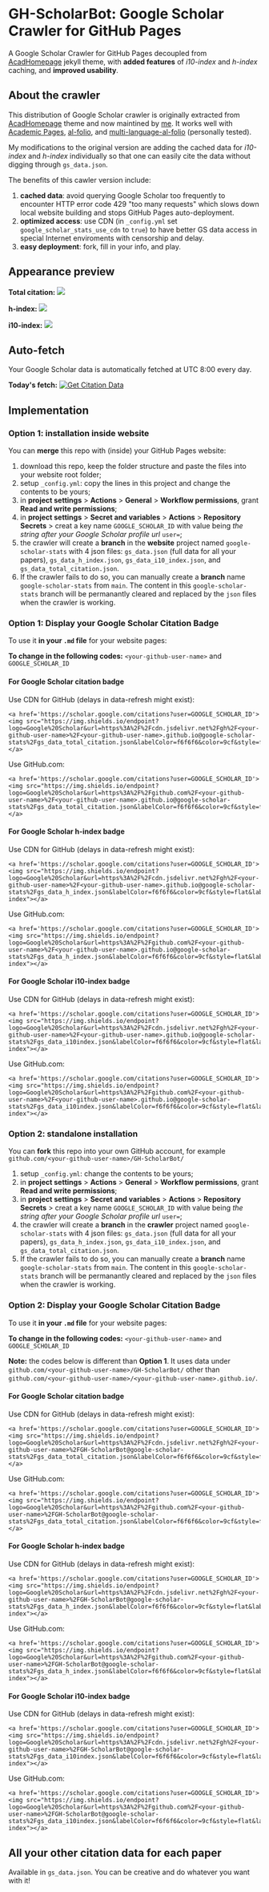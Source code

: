 # GH-ScholarBot: Google Scholar Crawler for GitHub Pages

A Google Scholar Crawler for GitHub Pages decoupled from [AcadHomepage](https://github.com/RayeRen/acad-homepage.github.io) jekyll theme, with **added features** of *i10-index* and *h-index* caching, and **improved usability**.

## About the crawler

This distribution of Google Scholar crawler is originally extracted from [AcadHomepage](https://github.com/RayeRen/acad-homepage.github.io) theme and now maintined by [me](https://github.com/jiaye-wu). It works well with [Academic Pages](https://github.com/academicpages/academicpages.github.io), [al-folio](https://github.com/alshedivat/al-folio), and [multi-language-al-folio](https://github.com/george-gca/multi-language-al-folio) (personally tested).

My modifications to the original version are adding the cached data for *i10-index* and *h-index* individually so that one can easily cite the data without digging through `gs_data.json`.

The benefits of this cawler version include:

1. **cached data**: avoid querying Google Scholar too frequently to encounter HTTP error code 429 "too many requests" which slows down local website building and stops GitHub Pages auto-deployment.
2. **optimized access**: use CDN (in `_config.yml` set `google_scholar_stats_use_cdn` to `true`) to have better GS data access in special Internet enviroments with censorship and delay.
3. **easy deployment**: fork, fill in your info, and play.

## Appearance preview

**Total citation:** <a href='https://scholar.google.com/citations?user=D2n8tswAAAAAJ'><img src="https://img.shields.io/endpoint?logo=Google%20Scholar&url=https%3A%2F%2Fcdn.jsdelivr.net%2Fgh%2Fjiaye-wu%2FGH-ScholarBot@google-scholar-stats%2Fgs_data_total_citation.json&labelColor=f6f6f6&color=9cf&style=flat&label=citations"></a>

**h-index:** <a href='https://scholar.google.com/citations?user=D2n8tswAAAAAJ'><img src="https://img.shields.io/endpoint?logo=Google%20Scholar&url=https%3A%2F%2Fcdn.jsdelivr.net%2Fgh%2Fjiaye-wu%2FGH-ScholarBot@google-scholar-stats%2Fgs_data_h_index.json&labelColor=f6f6f6&color=9cf&style=flat&label=h-index"></a>

**i10-index:** <a href='https://scholar.google.com/citations?user=D2n8tswAAAAAJ'><img src="https://img.shields.io/endpoint?logo=Google%20Scholar&url=https%3A%2F%2Fcdn.jsdelivr.net%2Fgh%2Fjiaye-wu%2FGH-ScholarBot@google-scholar-stats%2Fgs_data_i10.json&labelColor=f6f6f6&color=9cf&style=flat&label=i10-index"></a>


## Auto-fetch

Your Google Scholar data is automatically fetched at UTC 8:00 every day.

**Today's fetch:** [![Get Citation Data](https://github.com/jiaye-wu/GH-ScholarBot/actions/workflows/google_scholar_crawler.yaml/badge.svg?branch=main)](https://github.com/jiaye-wu/GH-ScholarBot/actions/workflows/google_scholar_crawler.yaml)

## Implementation

### Option 1: installation inside website

You can **merge** this repo with (inside) your GitHub Pages website:

1. download this repo, keep the folder structure and paste the files into your website root folder;
2. setup `_config.yml`: copy the lines in this project and change the contents to be yours;
3. in **project settings** > **Actions** > **General** > **Workflow permissions**, grant **Read and write permissions**;
4. in **project settings** > **Secret and variables** > **Actions** > **Repository Secrets** > creat a key name `GOOGLE_SCHOLAR_ID` with value being *the string after your Google Scholar profile url* `user=`;
5. the crawler will create a **branch** in the **website** project named `google-scholar-stats` with 4 json files: `gs_data.json` (full data for all your papers), `gs_data_h_index.json`, `gs_data_i10_index.json`, and `gs_data_total_citation.json`. 
6. If the crawler fails to do so, you can manually create a **branch** name `google-scholar-stats` from `main`. The content in this `google-scholar-stats` branch will be permanantly cleared and replaced by the `json` files when the crawler is working.

### Option 1: Display your Google Scholar Citation Badge

To use it **in your `.md` file** for your website pages:

**To change in the following codes:** `<your-github-user-name>` and `GOOGLE_SCHOLAR_ID`

#### For **Google Scholar citation badge**

Use CDN for GitHub (delays in data-refresh might exist):

```
<a href='https://scholar.google.com/citations?user=GOOGLE_SCHOLAR_ID'><img src="https://img.shields.io/endpoint?logo=Google%20Scholar&url=https%3A%2F%2Fcdn.jsdelivr.net%2Fgh%2F<your-github-user-name>%2F<your-github-user-name>.github.io@google-scholar-stats%2Fgs_data_total_citation.json&labelColor=f6f6f6&color=9cf&style=flat&label=citations"></a>
```

Use GitHub.com:

```
<a href='https://scholar.google.com/citations?user=GOOGLE_SCHOLAR_ID'><img src="https://img.shields.io/endpoint?logo=Google%20Scholar&url=https%3A%2F%2Fgithub.com%2F<your-github-user-name>%2F<your-github-user-name>.github.io@google-scholar-stats%2Fgs_data_total_citation.json&labelColor=f6f6f6&color=9cf&style=flat&label=citations"></a>
```

#### For **Google Scholar h-index badge** 

Use CDN for GitHub (delays in data-refresh might exist):

```
<a href='https://scholar.google.com/citations?user=GOOGLE_SCHOLAR_ID'><img src="https://img.shields.io/endpoint?logo=Google%20Scholar&url=https%3A%2F%2Fcdn.jsdelivr.net%2Fgh%2F<your-github-user-name>%2F<your-github-user-name>.github.io@google-scholar-stats%2Fgs_data_h_index.json&labelColor=f6f6f6&color=9cf&style=flat&label=h-index"></a>
```

Use GitHub.com:

```
<a href='https://scholar.google.com/citations?user=GOOGLE_SCHOLAR_ID'><img src="https://img.shields.io/endpoint?logo=Google%20Scholar&url=https%3A%2F%2Fgithub.com%2F<your-github-user-name>%2F<your-github-user-name>.github.io@google-scholar-stats%2Fgs_data_h_index.json&labelColor=f6f6f6&color=9cf&style=flat&label=h-index"></a>
```

#### For **Google Scholar i10-index badge** 

Use CDN for GitHub (delays in data-refresh might exist):

```
<a href='https://scholar.google.com/citations?user=GOOGLE_SCHOLAR_ID'><img src="https://img.shields.io/endpoint?logo=Google%20Scholar&url=https%3A%2F%2Fcdn.jsdelivr.net%2Fgh%2F<your-github-user-name>%2F<your-github-user-name>.github.io@google-scholar-stats%2Fgs_data_i10index.json&labelColor=f6f6f6&color=9cf&style=flat&label=i10-index"></a>
```

Use GitHub.com:

```
<a href='https://scholar.google.com/citations?user=GOOGLE_SCHOLAR_ID'><img src="https://img.shields.io/endpoint?logo=Google%20Scholar&url=https%3A%2F%2Fgithub.com%2F<your-github-user-name>%2F<your-github-user-name>.github.io@google-scholar-stats%2Fgs_data_i10index.json&labelColor=f6f6f6&color=9cf&style=flat&label=i10-index"></a>
```

### Option 2: standalone installation

You can **fork** this repo into your own GitHub account, for example `github.com/<your-github-user-name>/GH-ScholarBot/`

1. setup `_config.yml`: change the contents to be yours;
2. in **project settings** > **Actions** > **General** > **Workflow permissions**, grant **Read and write permissions**;
3. in **project settings** > **Secret and variables** > **Actions** > **Repository Secrets** > creat a key name `GOOGLE_SCHOLAR_ID` with value being *the string after your Google Scholar profile url* `user=`;
4. the crawler will create a **branch** in the **crawler** project named `google-scholar-stats` with 4 json files: `gs_data.json` (full data for all your papers), `gs_data_h_index.json`, `gs_data_i10_index.json`, and `gs_data_total_citation.json`. 
5. If the crawler fails to do so, you can manually create a **branch** name `google-scholar-stats` from `main`. The content in this `google-scholar-stats` branch will be permanantly cleared and replaced by the `json` files when the crawler is working.

### Option 2: Display your Google Scholar Citation Badge

To use it **in your `.md` file** for your website pages:

**To change in the following codes:** `<your-github-user-name>` and `GOOGLE_SCHOLAR_ID`

**Note:** the codes below is different than **Option 1**. It uses data under `github.com/<your-github-user-name>/GH-ScholarBot/` other than `github.com/<your-github-user-name>/<your-github-user-name>.github.io/`.

#### For **Google Scholar citation badge** 

Use CDN for GitHub (delays in data-refresh might exist):

```
<a href='https://scholar.google.com/citations?user=GOOGLE_SCHOLAR_ID'><img src="https://img.shields.io/endpoint?logo=Google%20Scholar&url=https%3A%2F%2Fcdn.jsdelivr.net%2Fgh%2F<your-github-user-name>%2FGH-ScholarBot@google-scholar-stats%2Fgs_data_total_citation.json&labelColor=f6f6f6&color=9cf&style=flat&label=citations"></a>
```

Use GitHub.com:

```
<a href='https://scholar.google.com/citations?user=GOOGLE_SCHOLAR_ID'><img src="https://img.shields.io/endpoint?logo=Google%20Scholar&url=https%3A%2F%2Fgithub.com%2F<your-github-user-name>%2FGH-ScholarBot@google-scholar-stats%2Fgs_data_total_citation.json&labelColor=f6f6f6&color=9cf&style=flat&label=citations"></a>
```

#### For **Google Scholar h-index badge** 

Use CDN for GitHub (delays in data-refresh might exist):

```
<a href='https://scholar.google.com/citations?user=GOOGLE_SCHOLAR_ID'><img src="https://img.shields.io/endpoint?logo=Google%20Scholar&url=https%3A%2F%2Fcdn.jsdelivr.net%2Fgh%2F<your-github-user-name>%2FGH-ScholarBot@google-scholar-stats%2Fgs_data_h_index.json&labelColor=f6f6f6&color=9cf&style=flat&label=h-index"></a>
```

Use GitHub.com:

```
<a href='https://scholar.google.com/citations?user=GOOGLE_SCHOLAR_ID'><img src="https://img.shields.io/endpoint?logo=Google%20Scholar&url=https%3A%2F%2Fgithub.com%2F<your-github-user-name>%2FGH-ScholarBot@google-scholar-stats%2Fgs_data_h_index.json&labelColor=f6f6f6&color=9cf&style=flat&label=h-index"></a>
```

#### For **Google Scholar i10-index badge** 

Use CDN for GitHub (delays in data-refresh might exist):

```
<a href='https://scholar.google.com/citations?user=GOOGLE_SCHOLAR_ID'><img src="https://img.shields.io/endpoint?logo=Google%20Scholar&url=https%3A%2F%2Fcdn.jsdelivr.net%2Fgh%2F<your-github-user-name>%2FGH-ScholarBot@google-scholar-stats%2Fgs_data_i10index.json&labelColor=f6f6f6&color=9cf&style=flat&label=i10-index"></a>
```

Use GitHub.com:

```
<a href='https://scholar.google.com/citations?user=GOOGLE_SCHOLAR_ID'><img src="https://img.shields.io/endpoint?logo=Google%20Scholar&url=https%3A%2F%2Fgithub.com%2F<your-github-user-name>%2FGH-ScholarBot@google-scholar-stats%2Fgs_data_i10index.json&labelColor=f6f6f6&color=9cf&style=flat&label=i10-index"></a>
```

## All your other citation data for each paper

Available in `gs_data.json`. You can be creative and do whatever you want with it!
